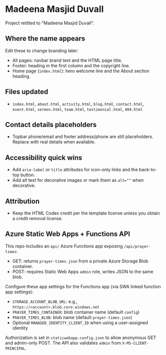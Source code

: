 # Madeena Masjid Duvall

Project retitled to "Madeena Masjid Duvall".

## Where the name appears

Edit these to change branding later:

- All pages: navbar brand text and the HTML page title.
- Footer: heading in the first column and the copyright line.
- Home page (`index.html`): hero welcome line and the About section heading.

## Files updated

- `index.html`, `about.html`, `activity.html`, `blog.html`, `contact.html`, `event.html`, `sermon.html`, `team.html`, `testimonial.html`, `404.html`

## Contact details placeholders

- Topbar phone/email and footer address/phone are still placeholders. Replace with real details when available.

## Accessibility quick wins

- Add `aria-label` or `title` attributes for icon-only links and the back-to-top button.
- Add alt text for decorative images or mark them as `alt=""` when decorative.

## Attribution

- Keep the HTML Codex credit per the template license unless you obtain a credit removal license.

## Azure Static Web Apps + Functions API

This repo includes an `api/` Azure Functions app exposing `/api/prayer-times`:

- GET: returns `prayer-times.json` from a private Azure Storage Blob container.
- POST: requires Static Web Apps `admin` role, writes JSON to the same blob.

Configure these app settings for the Functions app (via SWA linked function app settings):

- `STORAGE_ACCOUNT_BLOB_URL`: e.g., `https://<account>.blob.core.windows.net`
- `PRAYER_TIMES_CONTAINER`: blob container name (default `config`)
- `PRAYER_TIMES_BLOB`: blob name (default `prayer-times.json`)
- Optional `MANAGED_IDENTITY_CLIENT_ID` when using a user-assigned identity

Authorization is set in `staticwebapp.config.json` to allow anonymous GET and admin-only POST. The API also validates `admin` from `X-MS-CLIENT-PRINCIPAL`.

